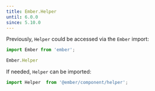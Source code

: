 ```yaml
---
title: Ember.Helper
until: 6.0.0
since: 5.10.0
---
```



Previously, `Helper` could be accessed via the `Ember` import:
```js
import Ember from 'ember';

Ember.Helper
```

If needed, `Helper` can be imported:
```js
import Helper  from '@ember/component/helper';
```
